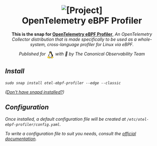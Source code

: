 <h1 align="center">
  <img src="https://github.com/user-attachments/assets/977000e9-0f8c-466d-8388-719b2877c425" alt="[Project]" width=50%>
  <br />
  OpenTelemetry eBPF Profiler
</h1>



<p align="center"><b>This is the snap for <a href="https://github.com/open-telemetry/opentelemetry-ebpf-profiler">OpenTelemetry eBPF Profiler</a></b>, <i>An OpenTelemetry Collector distribution that is made specifically to be used as a whole-system, cross-language profiler for Linux via eBPF.
</p>



<p align="center">Published for <img src="https://raw.githubusercontent.com/anythingcodes/slack-emoji-for-techies/gh-pages/emoji/tux.png" align="top" width="24" /> with 💝 by The Canonical Observability Team</p>

## Install

    sudo snap install otel-ebpf-profiler --edge --classic

([Don't have snapd installed?](https://snapcraft.io/docs/core/install))



## Configuration

Once installed, a default configuration file will be created at `/etc/otel-ebpf-profiler/config.yaml`.

To write a configuration file to suit you needs, consult the [official documentation](https://opentelemetry.io/docs/collector/).
